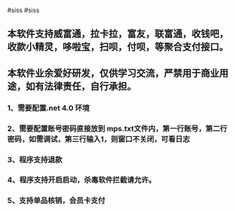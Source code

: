 #siss
#siss

## 本软件支持威富通，拉卡拉，富友，联富通，收钱吧，收款小精灵，哆啦宝，扫呗，付呗，等聚合支付接口。 
## 本软件业余爱好研发，仅供学习交流，严禁用于商业用途，如有法律责任，自行承担。
### 1、需要配置.net 4.0 环境
### 2、需要配置账号密码直接放到 mps.txt文件内，第一行账号，第二行密码，如需调试，第三行输入1，则窗口不关闭，可看日志
### 3、程序支持退款
### 4、程序支持开启启动，杀毒软件拦截请允许。
### 5、支持单品核销，会员卡支付


